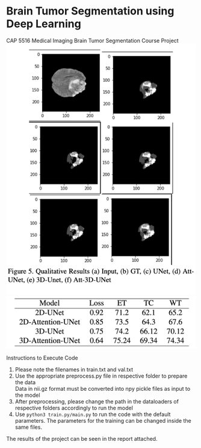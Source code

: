 # Brain Tumor Segmentation using Deep Learning
CAP 5516 Medical Imaging Brain Tumor Segmentation Course Project
![plot](./qualitative.png)
![plot](./quantitative.png)


Instructions to Execute Code

1) Please note the filenames in train.txt and val.txt
2) Use the appropriate preprocess.py file in respective folder to prepare the data 
    <br> Data in nii.gz format must be converted into npy pickle files as input to the model
3) After preprocessing, please change the path in the dataloaders of respective folders accordingly to run the model
4) Use ```python3 train.py/main.py``` to run the code with the default parameters. The parameters for the training can be changed inside the same files.

The results of the project can be seen in the report attached. 

